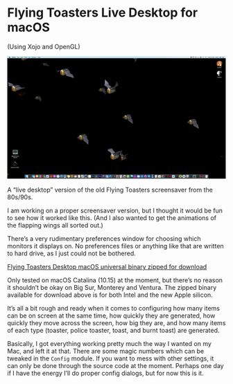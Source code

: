 # Flying Toasters Live Desktop for macOS

(Using Xojo and OpenGL)

![Screenshot](/screenshots/screenshot1.png)

A “live desktop” version of the old Flying Toasters screensaver from the 80s/90s.

I am working on a proper screensaver version, but I thought it would be fun to see how it worked like this. (And I also wanted to get the animations of the flapping wings all sorted out.)

There’s a very rudimentary preferences window for choosing which monitors it displays on. No preferences files or anything like that are written to hard drive, as I just could not be bothered.

[Flying Toasters Desktop macOS universal binary zipped for download](https://dl.dropboxusercontent.com/s/rqcjp4xb7m827tv/FlyingToastersLiveDesktop.zip?dl=0)

Only tested on macOS Catalina (10.15) at the moment, but there’s no reason it shouldn’t be okay on Big Sur, Monterey and Ventura. The zipped binary available for download above is for both Intel and the new Apple silicon.

It’s all a bit rough and ready when it comes to configuring how many items can be on screen at the same time, how quickly they are generated, how quickly they move across the screen, how big they are, and how many items of each type (toaster, police toaster, toast, and burnt toast) are generated.

Basically, I got everything working pretty much the way I wanted on my Mac, and left it at that. There are some magic numbers which can be tweaked in the `Config` module. If you want to mess with other settings, it can only be done through the source code at the moment. Perhaps one day if I have the energy I’ll do proper config dialogs, but for now this is it.
